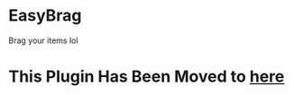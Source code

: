 # EasyBrag
Brag your items lol

# This Plugin Has Been Moved to [here](https://github.com/Levonzie/EasyBrag)
